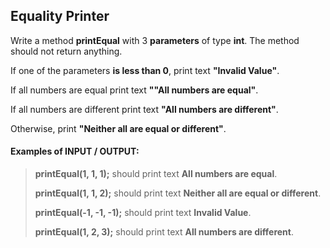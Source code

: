 ## Equality Printer

Write a method **printEqual** with 3 **parameters** of type **int**.
The method should not return anything.

If one of the parameters **is less than 0**, print text **"Invalid Value"**.

If all numbers are equal print text **""All numbers are equal"**.

If all numbers are different print text **"All numbers are different"**.


Otherwise, print **"Neither all are equal or different"**.

#### Examples of INPUT / OUTPUT:
> **printEqual(1, 1, 1);** should print text **All numbers are equal**.
> 
> **printEqual(1, 1, 2);** should print text **Neither all are equal or different**.
> 
> **printEqual(-1, -1, -1);** should print text **Invalid Value**.
> 
> **printEqual(1, 2, 3);** should print text **All numbers are different**.